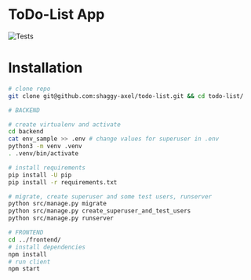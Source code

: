 # ToDo-List App

![Tests](https://github.com/shaggy-axel/todo-list/actions/workflows/linter.yml/badge.svg)

# Installation
```bash
# clone repo
git clone git@github.com:shaggy-axel/todo-list.git && cd todo-list/

# BACKEND

# create virtualenv and activate
cd backend
cat env_sample >> .env # change values for superuser in .env
python3 -m venv .venv
. .venv/bin/activate

# install requirements
pip install -U pip
pip install -r requirements.txt

# migrate, create superuser and some test users, runserver
python src/manage.py migrate
python src/manage.py create_superuser_and_test_users
python src/manage.py runserver

# FRONTEND
cd ../frontend/
# install dependencies
npm install
# run client
npm start
```